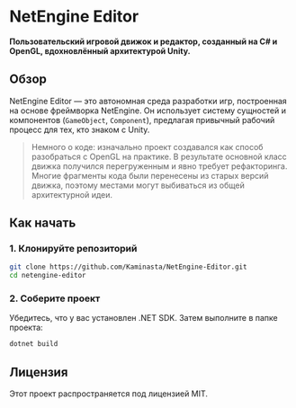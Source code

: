 # NetEngine Editor

**Пользовательский игровой движок и редактор, созданный на C# и OpenGL, вдохновлённый архитектурой Unity.**

## Обзор

NetEngine Editor — это автономная среда разработки игр, построенная на основе фреймворка NetEngine. Он использует систему сущностей и компонентов (`GameObject`, `Component`), предлагая привычный рабочий процесс для тех, кто знаком с Unity.

> Немного о коде: изначально проект создавался как способ разобраться с OpenGL на практике. В результате основной класс движка получился перегруженным и явно требует рефакторинга. Многие фрагменты кода были перенесены из старых версий движка, поэтому местами могут выбиваться из общей архитектурной идеи.

## Как начать

### 1. Клонируйте репозиторий

```bash
git clone https://github.com/Kaminasta/NetEngine-Editor.git
cd netengine-editor
```

### 2. Соберите проект

Убедитесь, что у вас установлен .NET SDK. Затем выполните в папке проекта:

```bash
dotnet build
```

## Лицензия

Этот проект распространяется под лицензией MIT.

